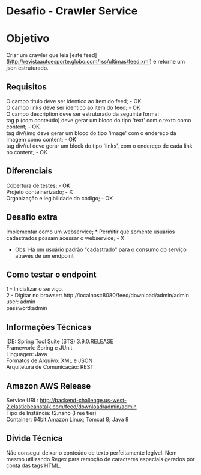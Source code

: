 # Desafio - Crawler Service

# Objetivo

Criar um crawler que leia [este feed] (http://revistaautoesporte.globo.com/rss/ultimas/feed.xml)
e retorne um json estruturado.

## Requisitos
O campo titulo deve ser identico ao item do feed; - OK  
O campo links deve ser identico ao item do feed;  - OK  
O campo description deve ser estruturado da seguinte forma:  
tag p (com conteúdo) deve gerar um bloco do tipo 'text' com o texto como content; - OK  
tag div//img deve gerar um bloco do tipo 'image' com o endereço da imagem como content; - OK  
tag div//ul deve gerar um block do tipo 'links', com o endereço de cada link no content; - OK  

## Diferenciais
Cobertura de testes; - OK  
Projeto conteinerizado;  - X  
Organização e legibilidade do código; - OK  

## Desafio extra
Implementar como um webservice;  * Permitir que somente usuários cadastrados possam acessar o webservice; - X  
* Obs: Há um usuário padrão "cadastrado" para o consumo do serviço através de um endpoint

## Como testar o endpoint
1 - Inicializar o serviço.  
2 - Digitar no browser: http://localhost:8080/feed/download/admin/admin  
user: admin  
password:admin  

## Informações Técnicas
IDE: Spring Tool Suite (STS) 3.9.0.RELEASE  
Framework: Spring e JUnit  
Linguagen: Java  
Formatos de Arquivo: XML e JSON  
Arquitetura de Comunicação: REST  

## Amazon AWS Release
Service URL: http://backend-challenge.us-west-2.elasticbeanstalk.com/feed/download/admin/admin   
Tipo de Instância: t2.nano (Free tier)  
Container: 64bit Amazon Linux; Tomcat 8; Java 8  

## Dívida Técnica
Não consegui deixar o conteúdo de texto perfeitamente legível. Nem mesmo utilizando Regex para remoção de caracteres especiais gerados por conta das tags HTML. 

